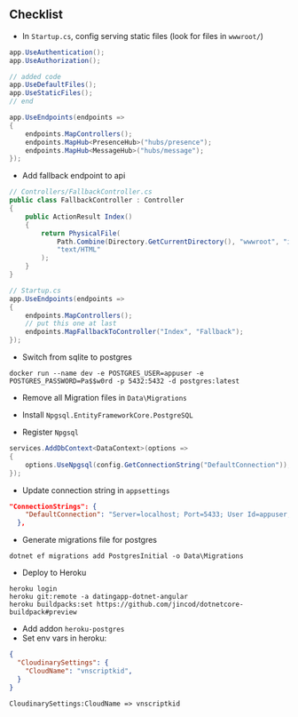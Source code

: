 ## Checklist
- In `Startup.cs`, config serving static files (look for files in `wwwroot/`)
```csharp
app.UseAuthentication();
app.UseAuthorization();

// added code
app.UseDefaultFiles();
app.UseStaticFiles();
// end

app.UseEndpoints(endpoints =>
{
    endpoints.MapControllers();
    endpoints.MapHub<PresenceHub>("hubs/presence");
    endpoints.MapHub<MessageHub>("hubs/message");
});
```

- Add fallback endpoint to api
```csharp
// Controllers/FallbackController.cs
public class FallbackController : Controller
{
    public ActionResult Index()
    {
        return PhysicalFile(
            Path.Combine(Directory.GetCurrentDirectory(), "wwwroot", "index.html"),
            "text/HTML"
        );
    }
}

// Startup.cs
app.UseEndpoints(endpoints =>
{
    endpoints.MapControllers();
    // put this one at last
    endpoints.MapFallbackToController("Index", "Fallback");
});
```

- Switch from sqlite to postgres
```console
docker run --name dev -e POSTGRES_USER=appuser -e POSTGRES_PASSWORD=Pa$$w0rd -p 5432:5432 -d postgres:latest
```

- Remove all Migration files in `Data\Migrations`
- Install `Npgsql.EntityFrameworkCore.PostgreSQL`

- Register `Npgsql`
```csharp
services.AddDbContext<DataContext>(options =>
{
    options.UseNpgsql(config.GetConnectionString("DefaultConnection"));
});
```
- Update connection string in `appsettings`
```json
"ConnectionStrings": {
    "DefaultConnection": "Server=localhost; Port=5433; User Id=appuser; Password=Pa$$w0rd; Database=datingapp"
  },
```
- Generate migrations file for postgres
```console
dotnet ef migrations add PostgresInitial -o Data\Migrations
```
- Deploy to Heroku
```console
heroku login
heroku git:remote -a datingapp-dotnet-angular
heroku buildpacks:set https://github.com/jincod/dotnetcore-buildpack#preview
```
- Add addon `heroku-postgres` 
- Set env vars in heroku:
```json
{
  "CloudinarySettings": {
    "CloudName": "vnscriptkid",
  }
}
```
```
CloudinarySettings:CloudName => vnscriptkid
```
